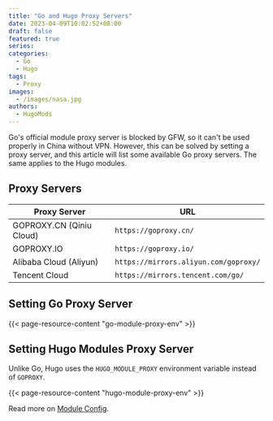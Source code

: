 ```yaml
---
title: "Go and Hugo Proxy Servers"
date: 2023-04-09T10:02:52+08:00
draft: false
featured: true
series:
categories:
  - Go
  - Hugo
tags:
  - Proxy
images:
  - /images/nasa.jpg
authors:
  - HugoMods
---
```


Go's official module proxy server is blocked by GFW, so it can't be used properly in China without VPN. However, this can be solved by setting a proxy server, and this article will list some available Go proxy servers. The same applies to the Hugo modules.

<!--more-->

## Proxy Servers

| Proxy Server             | URL                                   |
| ------------------------ | ------------------------------------- |
| GOPROXY.CN (Qiniu Cloud) | `https://goproxy.cn/`                 |
| GOPROXY.IO               | `https://goproxy.io/`                 |
| Alibaba Cloud (Aliyun)   | `https://mirrors.aliyun.com/goproxy/` |
| Tencent Cloud            | `https://mirrors.tencent.com/go/`     |

## Setting Go Proxy Server

{{< page-resource-content "go-module-proxy-env" >}}

## Setting Hugo Modules Proxy Server

Unlike Go, Hugo uses the `HUGO_MODULE_PROXY` environment variable instead of `GOPROXY`.

{{< page-resource-content "hugo-module-proxy-env" >}}

Read more on [Module Config](https://gohugo.io/hugo-modules/configuration/#module-config-top-level).
